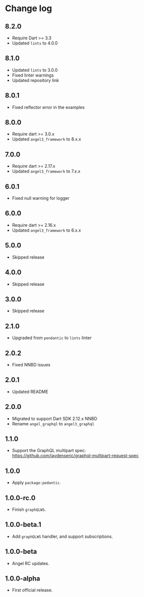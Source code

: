 # Change log

## 8.2.0

* Require Dart >= 3.3
* Updated `lints` to 4.0.0

## 8.1.0

* Updated `lints` to 3.0.0
* Fixed linter warnings
* Updated repository link

## 8.0.1

* Fixed reflector error in the examples

## 8.0.0

* Require dart >= 3.0.x
* Updated `angel3_framework` to 8.x.x

## 7.0.0

* Require dart >= 2.17.x
* Updated `angel3_framework` to 7.x.x

## 6.0.1

* Fixed null warning for logger

## 6.0.0

* Require dart >= 2.16.x
* Updated `angel3_framework` to 6.x.x

## 5.0.0

* Skipped release

## 4.0.0

* Skipped release

## 3.0.0

* Skipped release

## 2.1.0

* Upgraded from `pendantic` to `lints` linter

## 2.0.2

* Fixed NNBD issues

## 2.0.1

* Updated README

## 2.0.0

* Migrated to support Dart SDK 2.12.x NNBD
* Rename `angel_graphql` to `angel3_graphql`

## 1.1.0

* Support the GraphQL multipart spec: <https://github.com/jaydenseric/graphql-multipart-request-spec>

## 1.0.0

* Apply `package:pedantic`.

## 1.0.0-rc.0

* Finish `graphQLWS`.

## 1.0.0-beta.1

* Add `graphQLWS` handler, and support subscriptions.

## 1.0.0-beta

* Angel RC updates.

## 1.0.0-alpha

* First official release.
